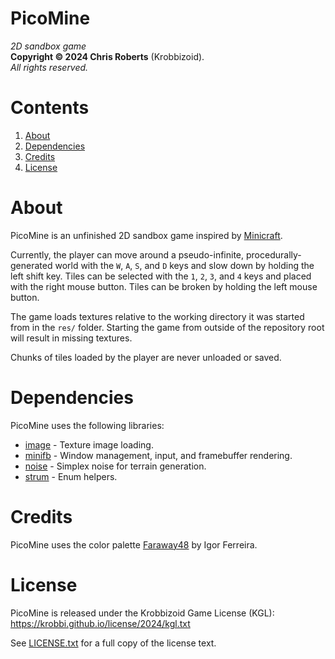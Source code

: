 # PicoMine
_2D sandbox game_  
__Copyright &copy; 2024 Chris Roberts__ (Krobbizoid).  
_All rights reserved._

# Contents
1. [About](#about)
2. [Dependencies](#dependencies)
3. [Credits](#credits)
4. [License](#license)

# About
PicoMine is an unfinished 2D sandbox game inspired by
[Minicraft](https://github.com/Miserlou/Minicraft).

Currently, the player can move around a pseudo-infinite, procedurally-generated
world with the `W`, `A`, `S`, and `D` keys and slow down by holding the left
shift key. Tiles can be selected with the `1`, `2`, `3`, and `4` keys and
placed with the right mouse button. Tiles can be broken by holding the left
mouse button.

The game loads textures relative to the working directory it was started from
in the `res/` folder. Starting the game from outside of the repository root
will result in missing textures.

Chunks of tiles loaded by the player are never unloaded or saved.

# Dependencies
PicoMine uses the following libraries:
* [image](https://crates.io/crates/image) - Texture image loading.
* [minifb](https://crates.io/crates/minifb) - Window management, input, and
framebuffer rendering.
* [noise](https://crates.io/crates/noise) - Simplex noise for terrain
generation.
* [strum](https://crates.io/crates/strum) - Enum helpers.

# Credits
PicoMine uses the color palette
[Faraway48](https://lospec.com/palette-list/faraway48) by Igor Ferreira.

# License
PicoMine is released under the Krobbizoid Game License (KGL):  
https://krobbi.github.io/license/2024/kgl.txt

See [LICENSE.txt](/LICENSE.txt) for a full copy of the license text.
